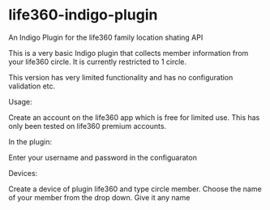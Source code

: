 # life360-indigo-plugin
An Indigo Plugin for the life360 family location shating API

This is a very basic Indigo plugin that collects member information from your life360 circle. It is currently restricted to 1 circle. 

This version has very limited functionality and has no configuration validation etc.

Usage:

Create an account on the life360 app which is free for limited use. This has only been tested on life360 premium accounts. 


In the plugin:

Enter your username and password in the configuaraton

Devices: 

Create a device of plugin life360 and type circle member. Choose the name of your member from the drop down.  Give it any name 
